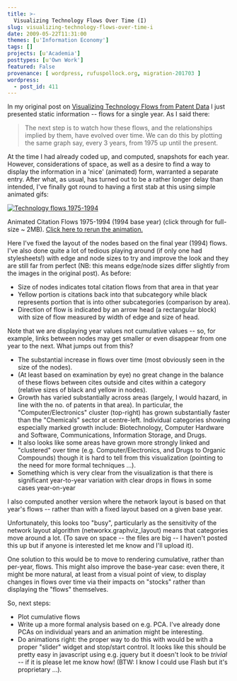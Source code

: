```yaml
---
title: >-
  Visualizing Technology Flows Over Time (I)
slug: visualizing-technology-flows-over-time-i
date: 2009-05-22T11:31:00
themes: [u'Information Economy']
tags: []
projects: [u'Academia']
posttypes: [u'Own Work']
featured: False
provenance: [ wordpress, rufuspollock.org, migration-201703 ]
wordpress:
  - post_id: 411
---
```


In my original post on [Visualizing Technology Flows from Patent Data](http://www.rufuspollock.org/2008/11/24/visualizing-technology-flows-from-patent-data/) I just presented static information -- flows for a single year. As I said there:

> The next step is to watch how these flows, and the relationships implied by them, have evolved over time. We can do this by plotting the same graph say, every 3 years, from 1975 up until the present.

At the time I had already coded up, and computed, snapshots for each year. However, considerations of space, as well as a desire to find a way to display the information in a 'nice' (animated) form, warranted a separate entry. After what, as usual, has turned out to be a rather longer delay than intended, I've finally got round to having a first stab at this using simple animated gifs:

<a href="http://www.rufuspollock.org/wp-content/uploads/2009/05/flows_subcat_animated_1975-1994_base1994_fs8.gif">
<img id="tech-flows-reload" src="http://www.rufuspollock.org/wp-content/uploads/2009/05/flows_subcat_animated_1975-1994_base1994_fs4.gif" alt="Technology flows 1975-1994" border="0" />
</a>

<p class="caption">Animated Citation Flows 1975-1994 (1994 base year) (click through for full-size ~ 2MB). <a href="#" onClick="document.getElementById('tech-flows-reload').src = document.getElementById('tech-flows-reload').src; return false;">Click here to rerun the animation.</a></p>

Here I've fixed the layout of the nodes based on the final year (1994) flows. I've also done quite a lot of tedious playing around (if only one had stylesheets!) with edge and node sizes to try and improve the look and they are still far from perfect (NB: this means edge/node sizes differ slightly from the images in the original post). As before:

  * Size of nodes indicates total citation flows from that area in that year
  * Yellow portion is citations back into that subcategory while black represents portion that is into other subcategories (comparison by area).
  * Direction of flow is indicated by an arrow head (a rectangular block) with size of flow measured by width of edge and size of head.

Note that we are displaying year values not cumulative values -- so, for example, links between nodes may get smaller or even disappear from one year to the next. What jumps out from this? 

  * The substantial increase in flows over time (most obviously seen in the size of the nodes).
  * (At least based on examination by eye) no great change in the balance of these flows between cites outside and cites within a category (relative sizes of black and yellow in nodes).
  * Growth has varied substantially across areas (largely, I would hazard, in line with the no. of patents in that area). In particular, the "Computer/Electronics" cluster (top-right) has grown substantially faster than the "Chemicals" sector at centre-left. Individual categories showing especially marked growth include: Biotechnology, Computer Hardware and Software, Communications, Information Storage, and Drugs.
  * It also looks like some areas have grown more strongly linked and "clustered" over time (e.g. Computer/Electronics, and Drugs to Organic Compounds) though it is hard to tell from this visualization (pointing to the need for more formal techniques ...).
  * Something which is very clear from the visualization is that there is significant year-to-year variation with clear drops in flows in some cases year-on-year

I also computed another version where the network layout is based on that year's flows -- rather than with a fixed layout based on a given base year.

Unfortunately, this looks too "busy", particularly as the sensitivity of the network layout algorithm (networkx.graphviz_layout) means that categories move around a lot. (To save on space -- the files are big -- I haven't posted this up but if anyone is interested let me know and I'll upload it).

One solution to this would be to move to rendering cumulative, rather than per-year, flows. This might also improve the base-year case: even there, it might be more natural, at least from a visual point of view, to display changes in flows over time via their impacts on "stocks" rather than displaying the "flows" themselves.

So, next steps:

  * Plot cumulative flows 
  * Write up a more formal analysis based on e.g. PCA. I've already done PCAs on individual years and an animation might be interesting.
  * Do animations right: the proper way to do this with would be with a proper "slider" widget and stop/start control. It looks like this should be pretty easy in javascript using e.g. jquery but it doesn't look to be *trivial* -- if it is please let me know how! (BTW: I know I could use Flash but it's proprietary ...).




